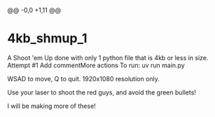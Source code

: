 @@ -0,0 +1,11 @@
# 4kb_shmup_1
A Shoot 'em Up done with only 1 python file that is 4kb or less in size. Attempt #1
Add commentMore actions
To run: uv run main.py

WSAD to move, Q to quit.
1920x1080 resolution only.

Use your laser to shoot the red guys, and avoid the green bullets!

I will be making more of these!